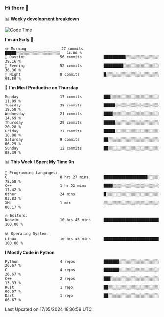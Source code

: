 ### Hi there 👋

📊 **Weekly development breakdown**
<!--START_SECTION:waka-->
![Code Time](http://img.shields.io/badge/Code%20Time-145%20hrs%2012%20mins-blue)

**I'm an Early 🐤** 

```text
🌞 Morning                27 commits          █████░░░░░░░░░░░░░░░░░░░░   18.88 % 
🌆 Daytime                56 commits          ██████████░░░░░░░░░░░░░░░   39.16 % 
🌃 Evening                52 commits          █████████░░░░░░░░░░░░░░░░   36.36 % 
🌙 Night                  8 commits           █░░░░░░░░░░░░░░░░░░░░░░░░   05.59 % 
```
📅 **I'm Most Productive on Thursday** 

```text
Monday                   17 commits          ███░░░░░░░░░░░░░░░░░░░░░░   11.89 % 
Tuesday                  28 commits          █████░░░░░░░░░░░░░░░░░░░░   19.58 % 
Wednesday                21 commits          ████░░░░░░░░░░░░░░░░░░░░░   14.69 % 
Thursday                 29 commits          █████░░░░░░░░░░░░░░░░░░░░   20.28 % 
Friday                   27 commits          █████░░░░░░░░░░░░░░░░░░░░   18.88 % 
Saturday                 9 commits           ██░░░░░░░░░░░░░░░░░░░░░░░   06.29 % 
Sunday                   12 commits          ██░░░░░░░░░░░░░░░░░░░░░░░   08.39 % 
```


📊 **This Week I Spent My Time On** 

```text
💬 Programming Languages: 
C                        8 hrs 27 mins       ████████████████████░░░░░   78.58 % 
C++                      1 hr 52 mins        ████░░░░░░░░░░░░░░░░░░░░░   17.42 % 
Other                    24 mins             █░░░░░░░░░░░░░░░░░░░░░░░░   03.83 % 
XML                      1 min               ░░░░░░░░░░░░░░░░░░░░░░░░░   00.17 % 

🔥 Editors: 
Neovim                   10 hrs 45 mins      █████████████████████████   100.00 % 

💻 Operating System: 
Linux                    10 hrs 45 mins      █████████████████████████   100.00 % 
```

**I Mostly Code in Python** 

```text
Python                   4 repos             ███████░░░░░░░░░░░░░░░░░░   26.67 % 
C                        4 repos             ███████░░░░░░░░░░░░░░░░░░   26.67 % 
C++                      2 repos             ███░░░░░░░░░░░░░░░░░░░░░░   13.33 % 
Rust                     1 repo              ██░░░░░░░░░░░░░░░░░░░░░░░   06.67 % 
Dart                     1 repo              ██░░░░░░░░░░░░░░░░░░░░░░░   06.67 % 
```




 Last Updated on 17/05/2024 18:36:59 UTC
<!--END_SECTION:waka-->
<!--
**R-enanVieira/R-enanVieira** is a ✨ _special_ ✨ repository because its `README.md` (this file) appears on your GitHub profile.

Here are some ideas to get you started:

- 🔭 I’m currently working on ...
- 🌱 I’m currently learning ...
- 👯 I’m looking to collaborate on ...
- 🤔 I’m looking for help with ...
- 💬 Ask me about ...
- 📫 How to reach me: ...
- 😄 Pronouns: ...
- ⚡ Fun fact: ...
-->
